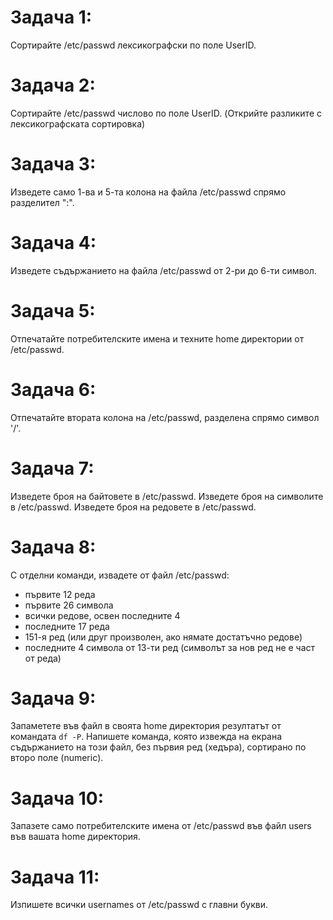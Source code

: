 # Задача 1:
Сортирайте /etc/passwd лексикографски по поле UserID.

# Задача 2:
Сортирайте /etc/passwd числово по поле UserID.
(Открийте разликите с лексикографската сортировка)

# Задача 3:
Изведете само 1-ва и 5-та колона на файла /etc/passwd спрямо разделител ":".

# Задача 4:
Изведете съдържанието на файла /etc/passwd от 2-ри до 6-ти символ.

# Задача 5:
Отпечатайте потребителските имена и техните home директории от /etc/passwd.

# Задача 6:
Отпечатайте втората колона на /etc/passwd, разделена спрямо символ '/'.

# Задача 7:
Изведете броя на байтовете в /etc/passwd.
Изведете броя на символите в /etc/passwd.
Изведете броя на редовете  в /etc/passwd.

# Задача 8:
С отделни команди, извадете от файл /etc/passwd:
- първите 12 реда
- първите 26 символа
- всички редове, освен последните 4
- последните 17 реда
- 151-я ред (или друг произволен, ако нямате достатъчно редове)
- последните 4 символа от 13-ти ред (символът за нов ред не е част от реда)

# Задача 9:
Запаметете във файл в своята home директория резултатът от командата `df -P`.
Напишете команда, която извежда на екрана съдържанието на този файл, без първия ред (хедъра), сортирано по второ поле (numeric).

# Задача 10:
Запазете само потребителските имена от /etc/passwd във файл users във вашата home директория.

# Задача 11:
Изпишете всички usernames от /etc/passwd с главни букви.
